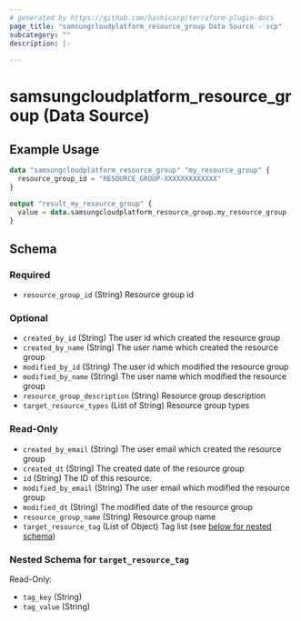 ```yaml
---
# generated by https://github.com/hashicorp/terraform-plugin-docs
page_title: "samsungcloudplatform_resource_group Data Source - scp"
subcategory: ""
description: |-
  
---
```


# samsungcloudplatform_resource_group (Data Source)



## Example Usage

```terraform
data "samsungcloudplatform_resource_group" "my_resource_group" {
  resource_group_id = "RESOURCE_GROUP-XXXXXXXXXXXXX"
}

output "result_my_resource_group" {
  value = data.samsungcloudplatform_resource_group.my_resource_group
}
```

<!-- schema generated by tfplugindocs -->
## Schema

### Required

- `resource_group_id` (String) Resource group id

### Optional

- `created_by_id` (String) The user id which created the resource group
- `created_by_name` (String) The user name which created the resource group
- `modified_by_id` (String) The user id which modified the resource group
- `modified_by_name` (String) The user name which modified the resource group
- `resource_group_description` (String) Resource group description
- `target_resource_types` (List of String) Resource group types

### Read-Only

- `created_by_email` (String) The user email which created the resource group
- `created_dt` (String) The created date of the resource group
- `id` (String) The ID of this resource.
- `modified_by_email` (String) The user email which modified the resource group
- `modified_dt` (String) The modified date of the resource group
- `resource_group_name` (String) Resource group name
- `target_resource_tag` (List of Object) Tag list (see [below for nested schema](#nestedatt--target_resource_tag))

<a id="nestedatt--target_resource_tag"></a>
### Nested Schema for `target_resource_tag`

Read-Only:

- `tag_key` (String)
- `tag_value` (String)


